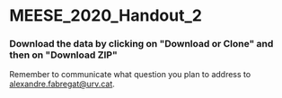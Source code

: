 # MEESE_2020_Handout_2
### Download the data by clicking on "Download or Clone" and then on "Download ZIP"
Remember to communicate what question you plan to address to alexandre.fabregat@urv.cat.
